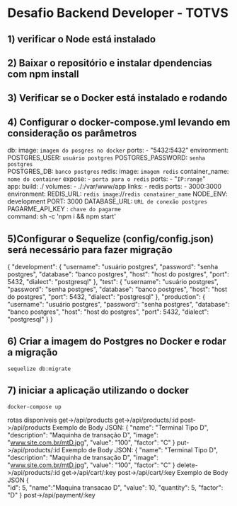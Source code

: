 # Desafio Backend Developer - TOTVS
## 1) verificar o Node está instalado
## 2) Baixar o repositório e instalar dpendencias com npm install
## 3) Verificar se o Docker está instalado e rodando
## 4) Configurar o docker-compose.yml levando em consideração os parâmetros
  db:
    image: `imagem do posgres no docker`
    ports:
    - "5432:5432"
    environment:
      POSTGRES_USER: `usuário postgres`
      POSTGRES_PASSWORD: `senha postgres`      
      POSTGRES_DB: `banco postgres` 
  redis:
      image: `imagem redis`
      container_name: `nome do container`
      expose:
        - `porta para o redis`
      ports:
        - "`IP:range`"  
  app:
      build: ./
      volumes:
        - ./:/var/www/app
      links:
        - redis
      ports:
        - 3000:3000
      environment:
        REDIS_URL: `redis image`://`redis conatainer_name`
        NODE_ENV: development
        PORT: 3000
        DATABASE_URL: `URL de conexão postgres`  
        PAGARME_API_KEY : `chave do pagarme`    
      command:
        sh -c 'npm i && npm start'    
## 5)Configurar o Sequelize (config/config.json) será necessário para fazer migração
{
  "development": {
    "username": "usuário postgres",
    "password": "senha postgres",
    "database": "banco postgres",
    "host": "host do postgres",
    "port": 5432,
    "dialect": "postgresql"
  },
  "test": {
    "username": "usuário postgres",
    "password": "senha postgres",
    "database": "banco postgres",
    "host": "host do postgres",
    "port": 5432,
    "dialect": "postgresql"
  },
  "production": {
    "username": "usuário postgres",
    "password": "senha postgres",
    "database": "banco postgres",
    "host": "host do postgres",
    "port": 5432,
    "dialect": "postgresql"
  }
}
## 6) Criar a imagem do Postgres no Docker e rodar a migração 
  `sequelize db:migrate`
## 7) iniciar a aplicação utilizando o docker 
  `docker-compose up` 

rotas disponíveis
get->/api/products
get->/api/products/:id
post->/api/products
   Exemplo de Body JSON: 
       {
        "name": "Terminal Tipo D",
        "description": "Maquinha de transação D",
        "image": "www.site.com.br/mtD.jpg",
        "value": "100",
        "factor": "C"
      }
put->/api/products/:id
   Exemplo de Body JSON: 
       {
        "name": "Terminal Tipo D",
        "description": "Maquinha de transação D",
        "image": "www.site.com.br/mtD.jpg",
        "value": "100",
        "factor": "C"
      }
delete->/api/products/:id
get->/api/cart/:key
post->/api/cart/:key
  Exemplo de Body JSON
    {            
    "id": 5,
    "name":"Maquina transacao D",
    "value": 10,
    "quantity": 5,
    "factor": "D"
    }
post->/api/payment/:key



